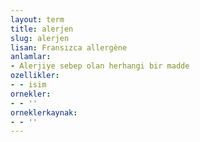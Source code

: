 ```yaml
---
layout: term
title: alerjen
slug: alerjen
lisan: Fransızca allergène
anlamlar:
- Alerjiye sebep olan herhangi bir madde
ozellikler:
- - isim
ornekler:
- - ''
orneklerkaynak:
- - ''
---
```

